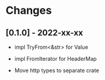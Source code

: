# Changes

## [0.1.0] - 2022-xx-xx

* impl TryFrom<&str> for Value

* impl FromIterator for HeaderMap

* Move http types to separate crate
